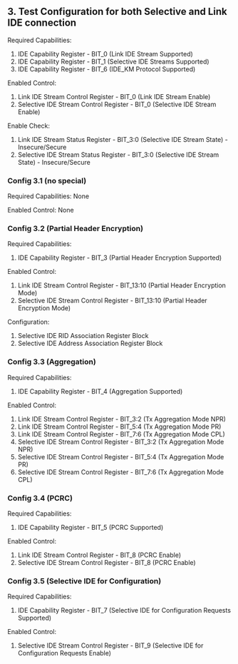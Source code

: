 ## 3. Test Configuration for both Selective and Link IDE connection

Required Capabilities:
1. IDE Capability Register - BIT_0 (Link IDE Stream Supported)
2. IDE Capability Register - BIT_1 (Selective IDE Streams Supported)
3. IDE Capability Register - BIT_6 (IDE_KM Protocol Supported)

Enabled Control:
1. Link IDE Stream Control Register - BIT_0 (Link IDE Stream Enable)
2. Selective IDE Stream Control Register - BIT_0 (Selective IDE Stream Enable)

Enable Check:
1. Link IDE Stream Status Register - BIT_3:0 (Selective IDE Stream State) - Insecure/Secure
1. Selective IDE Stream Status Register - BIT_3:0 (Selective IDE Stream State) - Insecure/Secure

### Config 3.1 (no special)

Required Capabilities: None

Enabled Control: None

### Config 3.2 (Partial Header Encryption)

Required Capabilities:
1. IDE Capability Register - BIT_3 (Partial Header Encryption Supported)

Enabled Control:
1. Link IDE Stream Control Register - BIT_13:10 (Partial Header Encryption Mode)
1. Selective IDE Stream Control Register - BIT_13:10 (Partial Header Encryption Mode)

Configuration:
1. Selective IDE RID Association Register Block
2. Selective IDE Address Association Register Block

### Config 3.3 (Aggregation)

Required Capabilities:
1. IDE Capability Register - BIT_4 (Aggregation Supported)

Enabled Control:
1. Link IDE Stream Control Register - BIT_3:2 (Tx Aggregation Mode NPR)
2. Link IDE Stream Control Register - BIT_5:4 (Tx Aggregation Mode PR)
3. Link IDE Stream Control Register - BIT_7:6 (Tx Aggregation Mode CPL)
4. Selective IDE Stream Control Register - BIT_3:2 (Tx Aggregation Mode NPR)
5. Selective IDE Stream Control Register - BIT_5:4 (Tx Aggregation Mode PR)
6. Selective IDE Stream Control Register - BIT_7:6 (Tx Aggregation Mode CPL)

### Config 3.4 (PCRC)

Required Capabilities:
1. IDE Capability Register - BIT_5 (PCRC Supported)

Enabled Control:
1. Link IDE Stream Control Register - BIT_8 (PCRC Enable)
2. Selective IDE Stream Control Register - BIT_8 (PCRC Enable)

### Config 3.5 (Selective IDE for Configuration)

Required Capabilities:
1. IDE Capability Register - BIT_7 (Selective IDE for Configuration Requests Supported)

Enabled Control:
1. Selective IDE Stream Control Register - BIT_9 (Selective IDE for Configuration Requests Enable)
